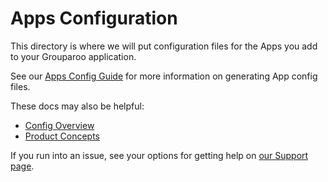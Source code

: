 # Apps Configuration

This directory is where we will put configuration files for the Apps you add to your Grouparoo application.

See our [Apps Config Guide](https://www.grouparoo.com/config/apps/) for more information on generating App config files.

These docs may also be helpful:

- [Config Overview](https://www.grouparoo.com/docs/config/)
- [Product Concepts](https://www.grouparoo.com/docs/getting-started/product-concepts)

If you run into an issue, see your options for getting help on [our Support page](https://www.grouparoo.com/docs/support).
